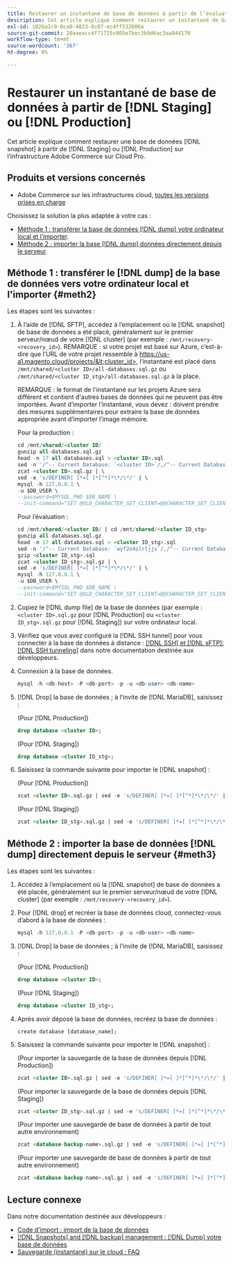 ```yaml
---
title: Restaurer un instantané de base de données à partir de l’évaluation ou de la production
description: Cet article explique comment restaurer un instantané de base de données à partir de l’évaluation ou de la production sur Adobe Commerce sur une infrastructure cloud.
exl-id: 1026a1c9-0ca0-4823-8c07-ec4ff532606a
source-git-commit: 20aaeacc4f71725c005e7bec3b9d6ac3aa844170
workflow-type: tm+mt
source-wordcount: '367'
ht-degree: 0%

---
```


# Restaurer un instantané de base de données à partir de [!DNL Staging] ou [!DNL Production]

Cet article explique comment restaurer une base de données [!DNL snapshot] à partir de [!DNL Staging] ou [!DNL Production] sur l’infrastructure Adobe Commerce sur Cloud Pro.

## Produits et versions concernés

* Adobe Commerce sur les infrastructures cloud, [toutes les versions prises en charge](https://magento.com/sites/default/files/magento-software-lifecycle-policy.pdf)

Choisissez la solution la plus adaptée à votre cas :

* [Méthode 1 : transférer la base de données  [!DNL dump]  votre ordinateur local et l’importer](#meth2).
* [Méthode 2 : importer la base  [!DNL dump]  données directement depuis le serveur](#meth3).

## Méthode 1 : transférer le [!DNL dump] de la base de données vers votre ordinateur local et l&#39;importer {#meth2}

Les étapes sont les suivantes :

1. À l’aide de [!DNL SFTP], accédez à l’emplacement où le [!DNL snapshot] de base de données a été placé, généralement sur le premier serveur/nœud de votre [!DNL cluster] (par exemple : `/mnt/recovery-<recovery_id>`). REMARQUE : si votre projet est basé sur Azure, c’est-à-dire que l’URL de votre projet ressemble à https://us-a1.magento.cloud/projects/&lt;cluster_id>, l’instantané est placé dans `/mnt/shared/<cluster ID>/all-databases.sql.gz` ou `/mnt/shared/<cluster ID_stg>/all-databases.sql.gz` à la place.

   REMARQUE : le format de l&#39;instantané sur les projets Azure sera différent et contient d&#39;autres bases de données qui ne peuvent pas être importées. Avant d’importer l’instantané, vous devez :     doivent prendre des mesures supplémentaires pour extraire la base de données appropriée avant d’importer l’image mémoire.

   Pour la production :

   ```sql
   cd /mnt/shared/<cluster ID/
   gunzip all-databases.sql.gz 
   head -n 17 all-databases.sql > <cluster ID>.sql 
   sed -n '/^-- Current Database: `<cluster ID>`/,/^-- Current Database: `/p' all-databases.sql >> <cluster ID>.sql gzip <cluster ID>.sql
   zcat <cluster ID>.sql.gz | \
   sed -e 's/DEFINER[ ]*=[ ]*[^*]*\*/\*/' | \
   mysql -h 127.0.0.1 \
   -u $DB_USER \
   --password=$MYSQL_PWD $DB_NAME \
   --init-command="SET @OLD_CHARACTER_SET_CLIENT=@@CHARACTER_SET_CLIENT ;SET @OLD_CHARACTER_SET_RESULTS=@@CHARACTER_SET_RESULTS ;SET @OLD_COLLATION_CONNECTION=@@COLLATION_CONNECTION ;SET NAMES utf8 ;SET @OLD_TIME_ZONE=@@TIME_ZONE ;SET TIME_ZONE='+00:00' ;SET @OLD_UNIQUE_CHECKS=@@UNIQUE_CHECKS, UNIQUE_CHECKS=0 ;SET @OLD_FOREIGN_KEY_CHECKS=@@FOREIGN_KEY_CHECKS, FOREIGN_KEY_CHECKS=0 ;SET @OLD_SQL_MODE=@@SQL_MODE, SQL_MODE='NO_AUTO_VALUE_ON_ZERO' ;SET @OLD_SQL_NOTES=@@SQL_NOTES, SQL_NOTES=0;"
   ```

   Pour l’évaluation :

   ```sql
   cd /mnt/shared/<cluster ID/ | cd /mnt/shared/<cluster ID_stg>
   gunzip all-databases.sql.gz 
   head -n 17 all-databases.sql > <cluster ID_stg>.sql
   sed -n '/^-- Current Database: `wyf2o4zlrljjs`/,/^-- Current Database: `/p' all-databases.sql >> <cluster ID_stg>.sql 
   gzip <cluster ID_stg>.sql  
   zcat <cluster ID_stg>.sql.gz | \
   sed -e 's/DEFINER[ ]*=[ ]*[^*]*\*/\*/' | \
   mysql -h 127.0.0.1 \
   -u $DB_USER \
   --password=$MYSQL_PWD $DB_NAME \
   --init-command="SET @OLD_CHARACTER_SET_CLIENT=@@CHARACTER_SET_CLIENT ;SET @OLD_CHARACTER_SET_RESULTS=@@CHARACTER_SET_RESULTS ;SET @OLD_COLLATION_CONNECTION=@@COLLATION_CONNECTION ;SET NAMES utf8 ;SET @OLD_TIME_ZONE=@@TIME_ZONE ;SET TIME_ZONE='+00:00' ;SET @OLD_UNIQUE_CHECKS=@@UNIQUE_CHECKS, UNIQUE_CHECKS=0 ;SET @OLD_FOREIGN_KEY_CHECKS=@@FOREIGN_KEY_CHECKS, FOREIGN_KEY_CHECKS=0 ;SET @OLD_SQL_MODE=@@SQL_MODE, SQL_MODE='NO_AUTO_VALUE_ON_ZERO' ;SET @OLD_SQL_NOTES=@@SQL_NOTES, SQL_NOTES=0;"
   ```

1. Copiez le [!DNL dump file] de la base de données (par exemple : `<cluster ID>.sql.gz` pour [!DNL Production] ou `<cluster ID_stg>.sql.gz` pour [!DNL Staging]) sur votre ordinateur local.
1. Vérifiez que vous avez configuré la [!DNL SSH tunnel] pour vous connecter à la base de données à distance : [[!DNL SSH] et [!DNL sFTP]: [!DNL SSH tunneling]](https://experienceleague.adobe.com/en/docs/commerce-cloud-service/user-guide/develop/secure-connections#env-start-tunn) dans notre documentation destinée aux développeurs.
1. Connexion à la base de données.

   ```sql
   mysql -h <db-host> -P <db-port> -p -u <db-user> <db-name>
   ```

1. [!DNL Drop] la base de données ; à l’invite de [!DNL MariaDB], saisissez :

   (Pour [!DNL Production])

   ```sql
   drop database <cluster ID>;
   ```

   (Pour [!DNL Staging])

   ```sql
   drop database <cluster ID_stg>;
   ```

1. Saisissez la commande suivante pour importer le [!DNL snapshot] :

   (Pour [!DNL Production])

   ```sql
   zcat <cluster ID>.sql.gz | sed -e 's/DEFINER[ ]*=[ ]*[^*]*\*/\*/' | mysql -h 127.0.0.1 -P <db-port> -p -u   <db-user> <db-name>
   ```

   (Pour [!DNL Staging])

   ```sql
   zcat <cluster ID_stg>.sql.gz | sed -e 's/DEFINER[ ]*=[ ]*[^*]*\*/\*/' | mysql -h 127.0.0.1 -P <db-port> -p -u   <db-user> <db-name>
   ```

## Méthode 2 : importer la base de données [!DNL dump] directement depuis le serveur {#meth3}

Les étapes sont les suivantes :

1. Accédez à l’emplacement où la [!DNL snapshot] de base de données a été placée, généralement sur le premier serveur/nœud de votre [!DNL cluster] (par exemple : `/mnt/recovery-<recovery_id>`).
1. Pour [!DNL drop] et recréer la base de données cloud, connectez-vous d’abord à la base de données :

   ```sql
   mysql -h 127.0.0.1 -P <db-port> -p -u <db-user> <db-name>
   ```

1. [!DNL Drop] la base de données ; à l’invite de [!DNL MariaDB], saisissez :

   (Pour [!DNL Production])

   ```sql
   drop database <cluster ID>;
   ```

   (Pour [!DNL Staging])

   ```sql
   drop database <cluster ID_stg>;
   ```

1. Après avoir déposé la base de données, recréez la base de données :

   ```mysql
   create database [database_name];
   ```

1. Saisissez la commande suivante pour importer le [!DNL snapshot] :

   (Pour importer la sauvegarde de la base de données depuis [!DNL Production])

   ```sql
   zcat <cluster ID>.sql.gz | sed -e 's/DEFINER[ ]*=[ ]*[^*]*\*/\*/' | mysql -h 127.0.0.1 -p -u <db-user> <db-name>
   ```

   (Pour importer la sauvegarde de la base de données depuis [!DNL Staging])

   ```sql
   zcat <cluster ID_stg>.sql.gz | sed -e 's/DEFINER[ ]*=[ ]*[^*]*\*/\*/' | mysql -h 127.0.0.1 -p -u <db-user> <db-name>
   ```

   (Pour importer une sauvegarde de base de données à partir de tout autre environnement)

   ```sql
   zcat <database-backup-name>.sql.gz | sed -e 's/DEFINER[ ]*=[ ]*[^*]*\*/\*/' | mysql -h 127.0.0.1 -p -u <db-user> <db-name>
   ```

   (Pour importer une sauvegarde de base de données à partir de tout autre environnement)

   ```sql
   zcat <database-backup-name>.sql.gz | sed -e 's/DEFINER[ ]*=[ ]*[^*]*\*/\*/' | mysql -h 127.0.0.1 -p -u <db-user> <db-name>
   ```

## Lecture connexe

Dans notre documentation destinée aux développeurs :

* [Code d’import : import de la base de données](https://experienceleague.adobe.com/en/docs/commerce-cloud-service/user-guide/develop/deploy/staging-production)
* [[!DNL Snapshots] and [!DNL backup] management :  [!DNL Dump]  votre base de données](https://experienceleague.adobe.com/en/docs/commerce-cloud-service/user-guide/develop/storage/snapshots)
* [Sauvegarde (instantané) sur le cloud : FAQ](https://experienceleague.adobe.com/en/docs/commerce-knowledge-base/kb/faq/backup-snapshot-on-cloud-faq)
